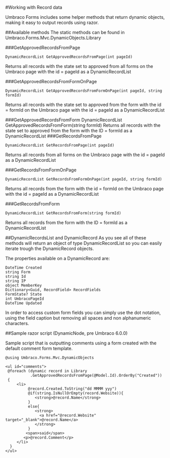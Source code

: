 #Working with Record data

Umbraco Forms includes some helper methods that return dynamic objects, making it easy to output records using razor.

##Available methods
The static methods can be found in Umbraco.Forms.Mvc.DynamicObjects.Library

###GetApprovedRecordsFromPage

	DynamicRecordList GetApprovedRecordsFromPage(int pageId)
Returns all records with the state set to approved from all forms on the Umbraco page with the id = pageId as a DynamicRecordList

###GetApprovedRecordsFromFormOnPage

	DynamicRecordList GetApprovedRecordsFromFormOnPage(int pageId, string formId)
Returns all records with the state set to approved from the form with the id = formId on the Umbraco page with the id = pageId as a DynamicRecordList

###GetApprovedRecordsFromForm
	DynamicRecordList GetApprovedRecordsFromForm(string formId)
Returns all records with the state set to approved from the form with the ID = formId as a DynamicRecordList
###GetRecordsFromPage

	DynamicRecordList GetRecordsFromPage(int pageId)
Returns all records from all forms on the Umbraco page with the id = pageId as a DynamicRecordList

###GetRecordsFromFormOnPage

	DynamicRecordList GetRecordsFromFormOnPage(int pageId, string formId)
Returns all records from the form with the id = formId on the Umbraco page with the id = pageId as a DynamicRecordList

###GetRecordsFromForm

	DynamicRecordList GetRecordsFromForm(string formId)
Returns all records from the form with the ID = formId as a DynamicRecordList

##DynamicRecordsList and DynamicRecord
As you see all of these methods will return an object of type DynamicRecordList so you can easily iterate trough the DynamicRecord objects.

The properties available on a DynamicRecord are:

	DateTime Created
	string Form
	string Id
	string IP
	object MemberKey
	Dictionary<Guid, RecordField> RecordFields
	FormState? State
	int UmbracoPageId
	DateTime Updated

In order to access custom form fields you can simply use the dot notation, using the field caption but removing all spaces and non alphanumeric characters.

##Sample razor script (DynamicNode, pre Umbraco 6.0.0)

Sample script that is outputting comments using a form created with the default comment form template.
	
	@using Umbraco.Forms.Mvc.DynamicObjects

	<ul id="comments">
	 @foreach (dynamic record in Library
	           .GetApprovedRecordsFromPage(@Model.Id).OrderBy("Created"))
	 {
	     <li>
	          @record.Created.ToString("dd MMMM yyy")
	          @if(string.IsNullOrEmpty(record.Website)){
	             <strong>@record.Name</strong>
	          }
	          else{
	             <strong>
	               <a href="@record.Website" target="_blank">@record.Name</a>
	             </strong>
	          }
	         <span>said</span>
	        <p>@record.Comment</p>
	     </li>
	  }
	</ul>




